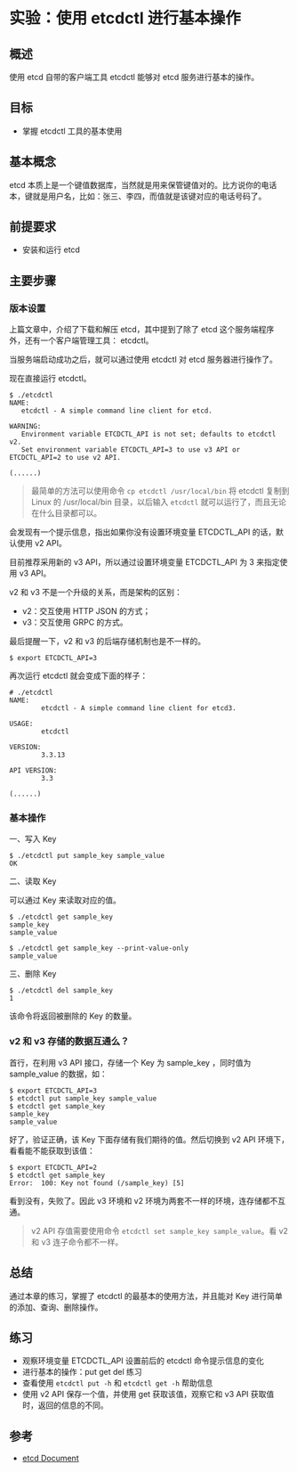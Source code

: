 # 实验：使用 etcdctl 进行基本操作

## 概述

使用 etcd 自带的客户端工具 etcdctl 能够对 etcd 服务进行基本的操作。

## 目标

- 掌握 etcdctl 工具的基本使用

## 基本概念

etcd 本质上是一个键值数据库，当然就是用来保管键值对的。比方说你的电话本，键就是用户名，比如：张三、李四，而值就是该键对应的电话号码了。

## 前提要求

- 安装和运行 etcd

## 主要步骤

### 版本设置

上篇文章中，介绍了下载和解压 etcd，其中提到了除了 etcd 这个服务端程序外，还有一个客户端管理工具： etcdctl。

当服务端启动成功之后，就可以通过使用 etcdctl 对 etcd 服务器进行操作了。

现在直接运行 etcdctl。

```
$ ./etcdctl
NAME:
   etcdctl - A simple command line client for etcd.

WARNING:
   Environment variable ETCDCTL_API is not set; defaults to etcdctl v2.
   Set environment variable ETCDCTL_API=3 to use v3 API or ETCDCTL_API=2 to use v2 API.

(......)
```

> 最简单的方法可以使用命令  `cp etcdctl /usr/local/bin` 将 etcdctl 复制到 Linux 的 /usr/local/bin 目录，以后输入 `etcdctl` 就可以运行了，而且无论在什么目录都可以。

会发现有一个提示信息，指出如果你没有设置环境变量 ETCDCTL_API 的话，默认使用 v2 API。

目前推荐采用新的 v3 API，所以通过设置环境变量 ETCDCTL_API 为 3 来指定使用 v3 API。

v2 和 v3 不是一个升级的关系，而是架构的区别：

- v2：交互使用 HTTP JSON 的方式；
- v3：交互使用 GRPC 的方式。

最后提醒一下，v2 和 v3 的后端存储机制也是不一样的。

```
$ export ETCDCTL_API=3
```

再次运行 etcdctl 就会变成下面的样子：

```
# ./etcdctl
NAME:
        etcdctl - A simple command line client for etcd3.

USAGE:
        etcdctl

VERSION:
        3.3.13

API VERSION:
        3.3

(......)
```

### 基本操作

一、写入 Key

```
$ ./etcdctl put sample_key sample_value
OK
```

二、读取 Key

可以通过 Key 来读取对应的值。

```
$ ./etcdctl get sample_key
sample_key
sample_value
```

```
$ ./etcdctl get sample_key --print-value-only
sample_value
```

三、删除 Key

```
$ ./etcdctl del sample_key
1
```

该命令将返回被删除的 Key 的数量。

### v2 和 v3 存储的数据互通么？

首行，在利用 v3 API 接口，存储一个 Key 为 sample_key ，同时值为 sample_value 的数据，如：

```
$ export ETCDCTL_API=3
$ etcdctl put sample_key sample_value
$ etcdctl get sample_key
sample_key
sample_value
```

好了，验证正确，该 Key 下面存储有我们期待的值。然后切换到 v2 API 环境下，看看能不能获取到该值：

```
$ export ETCDCTL_API=2
$ etcdctl get sample_key
Error:  100: Key not found (/sample_key) [5]
```

看到没有，失败了。因此 v3 环境和 v2 环境为两套不一样的环境，连存储都不互通。

> v2 API 存值需要使用命令 `etcdctl set sample_key sample_value`。看 v2 和 v3 连子命令都不一样。

## 总结

通过本章的练习，掌握了 etcdctl 的最基本的使用方法，并且能对 Key 进行简单的添加、查询、删除操作。

## 练习

- 观察环境变量 ETCDCTL_API 设置前后的 etcdctl 命令提示信息的变化
- 进行基本的操作：put get del 练习
- 查看使用 `etcdctl put -h` 和 `etcdctl get -h` 帮助信息
- 使用 v2 API 保存一个值，并使用 get 获取该值，观察它和 v3 API 获取值时，返回的信息的不同。

## 参考

- [etcd Document](https://etcd.io/docs/v3.3.12/dev-guide/interacting_v3/)

